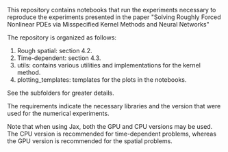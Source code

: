 This repository contains notebooks that run the experiments necessary to reproduce the experiments presented in the paper "Solving Roughly Forced Nonlinear PDEs via Misspecified Kernel Methods and Neural Networks"

The repository is organized as follows:

1. Rough spatial: section 4.2.
2. Time-dependent: section 4.3.
3. utils: contains various utilities and implementations for the kernel method.
4. plotting_templates: templates for the plots in the notebooks.

See the subfolders for greater details. 

The requirements indicate the necessary libraries and the version that were used for the numerical experiments.

Note that when using Jax, both the GPU and CPU versions may be used. The CPU version is recommended for time-dependent problems, whereas the GPU version is recommended for the spatial problems.
